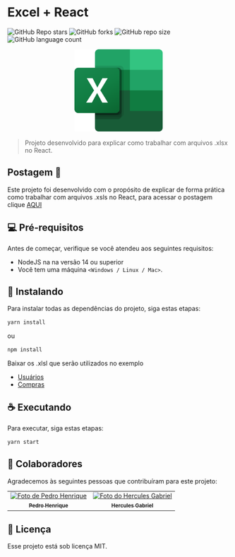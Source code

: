 # Excel + React

<!---Esses são exemplos. Veja https://shields.io para outras pessoas ou para personalizar este conjunto de escudos. Você pode querer incluir dependências, status do projeto e informações de licença aqui--->

![GitHub Repo stars](https://img.shields.io/github/stars/pedrolgcs/excel-with-react?style=for-the-badge)
![GitHub forks](https://img.shields.io/github/forks/pedrolgcs/excel-with-react?style=for-the-badge)
![GitHub repo size](https://img.shields.io/github/repo-size/pedrolgcs/excel-with-react?style=for-the-badge)
![GitHub language count](https://img.shields.io/github/languages/count/pedrolgcs/excel-with-react?style=for-the-badge)

<p align="center">
  <img src="assets/excel.png" alt="excel logo" width="200">
</p>

> Projeto desenvolvido para explicar como trabalhar com arquivos .xlsx no React.

## Postagem 📖

Este projeto foi desenvolvido com o propósito de explicar de forma prática como trabalhar com arquivos
.xsls no React, para acessar o postagem clique [AQUI]('https://medium.com/@pedro.lg.cs')

## 💻 Pré-requisitos

Antes de começar, verifique se você atendeu aos seguintes requisitos:

<!---Estes são apenas requisitos de exemplo. Adicionar, duplicar ou remover conforme necessário--->

- NodeJS na na versão 14 ou superior
- Você tem uma máquina `<Windows / Linux / Mac>`.

## 🚀 Instalando

Para instalar todas as dependências do projeto, siga estas etapas:

```bash
yarn install
```
ou

```bash
npm install
```

Baixar os .xlsl que serão utilizados no exemplo

- <a href="assets/users.xlsx" download>Usuários</a>
- <a href="assets/purchases.xlsx" download>Compras</a>

## ☕ Executando

Para executar, siga estas etapas:

```bash
yarn start
```

## 🤝 Colaboradores

Agradecemos às seguintes pessoas que contribuíram para este projeto:

<table>
  <tr>
    <td align="center">
      <a href="#">
        <img src="https://avatars.githubusercontent.com/u/11464809?v=4" width="100px;" alt="Foto de Pedro Henrique"/><br>
        <sub>
          <b>Pedro Henrique</b>
        </sub>
      </a>
    </td>
        <td align="center">
      <a href="#">
        <img src="https://avatars.githubusercontent.com/u/51159478?v=4" width="100px;" alt="Foto do Hercules Gabriel"/><br>
        <sub>
          <b>Hercules Gabriel</b>
        </sub>
      </a>
    </td>
  </tr>
</table>

## 📝 Licença

Esse projeto está sob licença MIT.
